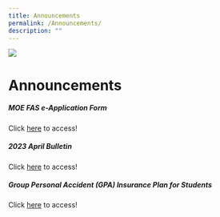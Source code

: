 ```yaml
---
title: Announcements
permalink: /Announcements/
description: ""
---
```

![](/images/banner.gif)

**Announcements**
=================

##### MOE FAS e-Application Form

Click [here](/parents-portal/Downloads-and-Links/) to access!


##### 2023 April Bulletin

Click [here](/parents-portal/JYPS-Bulletin/) to access!



##### Group Personal Accident (GPA) Insurance Plan for Students

Click [here](/parents-portal/Announcements/) to access!